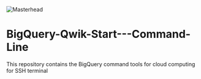 ![Masterhead](https://i.ytimg.com/vi/URJJjFNKPr4/maxresdefault.jpg)
# BigQuery-Qwik-Start---Command-Line
This repository contains the BigQuery command tools for cloud computing for SSH terminal
